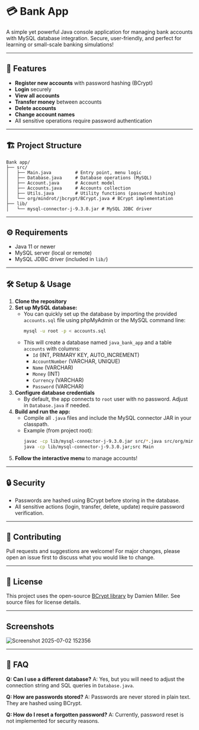 # 💳 Bank App

A simple yet powerful Java console application for managing bank accounts with MySQL database integration. Secure, user-friendly, and perfect for learning or small-scale banking simulations!

---

## 🚀 Features

- **Register new accounts** with password hashing (BCrypt)
- **Login** securely
- **View all accounts**
- **Transfer money** between accounts
- **Delete accounts**
- **Change account names**
- All sensitive operations require password authentication

---

## 🏗️ Project Structure

```
Bank app/
├── src/
│   ├── Main.java         # Entry point, menu logic
│   ├── Database.java     # Database operations (MySQL)
│   ├── Account.java      # Account model
│   ├── Accounts.java     # Accounts collection
│   ├── Utils.java        # Utility functions (password hashing)
│   └── org/mindrot/jbcrypt/BCrypt.java # BCrypt implementation
├── lib/
│   └── mysql-connector-j-9.3.0.jar # MySQL JDBC driver
```

---

## ⚙️ Requirements

- Java 11 or newer
- MySQL server (local or remote)
- MySQL JDBC driver (included in `lib/`)

---

## 🛠️ Setup & Usage

1. **Clone the repository**
2. **Set up MySQL database:**
   - You can quickly set up the database by importing the provided `accounts.sql` file using phpMyAdmin or the MySQL command line:
     ```sh
     mysql -u root -p < accounts.sql
     ```
   - This will create a database named `java_bank_app` and a table `accounts` with columns:
     - `Id` (INT, PRIMARY KEY, AUTO_INCREMENT)
     - `AccountNumber` (VARCHAR, UNIQUE)
     - `Name` (VARCHAR)
     - `Money` (INT)
     - `Currency` (VARCHAR)
     - `Password` (VARCHAR)
3. **Configure database credentials**
   - By default, the app connects to `root` user with no password. Adjust in `Database.java` if needed.
4. **Build and run the app:**
   - Compile all `.java` files and include the MySQL connector JAR in your classpath.
   - Example (from project root):
     ```sh
     javac -cp lib/mysql-connector-j-9.3.0.jar src/*.java src/org/mindrot/jbcrypt/BCrypt.java
     java -cp lib/mysql-connector-j-9.3.0.jar;src Main
     ```
5. **Follow the interactive menu** to manage accounts!

---

## 🔒 Security

- Passwords are hashed using BCrypt before storing in the database.
- All sensitive actions (login, transfer, delete, update) require password verification.

---

## 🤝 Contributing

Pull requests and suggestions are welcome! For major changes, please open an issue first to discuss what you would like to change.

---

## 📄 License

This project uses the open-source [BCrypt library](https://github.com/jeremyh/jBCrypt) by Damien Miller. See source files for license details.

---

## Screenshots
![Screenshot 2025-07-02 152356](https://github.com/user-attachments/assets/3b12a838-c18d-45c7-9dde-f3bccc98e2c6)


---

## 🙋 FAQ

**Q: Can I use a different database?**
A: Yes, but you will need to adjust the connection string and SQL queries in `Database.java`.

**Q: How are passwords stored?**
A: Passwords are never stored in plain text. They are hashed using BCrypt.

**Q: How do I reset a forgotten password?**
A: Currently, password reset is not implemented for security reasons.
